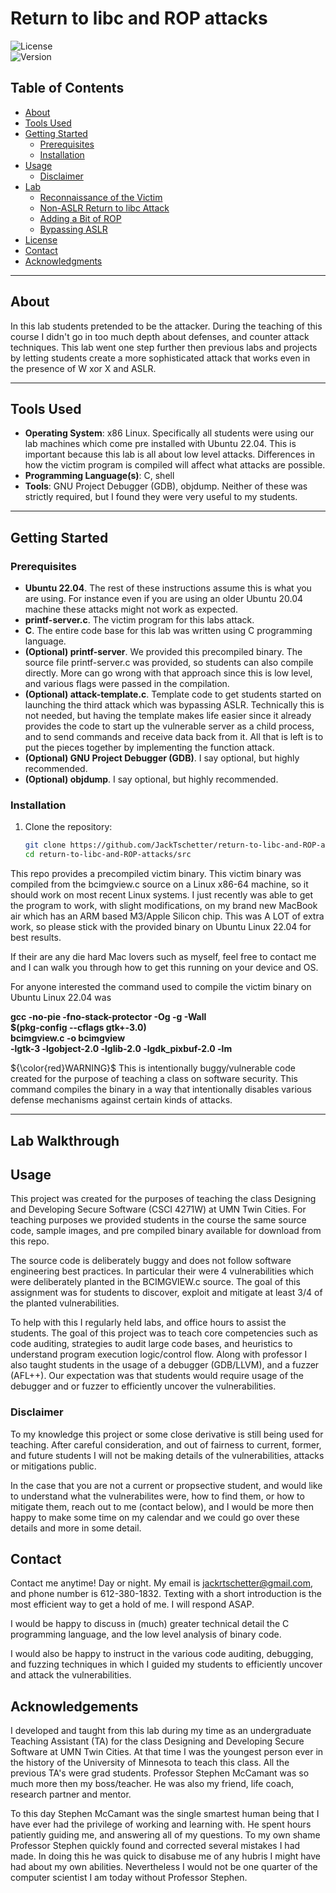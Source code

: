 # Return to libc and ROP attacks

![License](https://img.shields.io/badge/license-MIT-blue.svg)  
![Version](https://img.shields.io/badge/version-1.0.0-green.svg)

## Table of Contents

- [About](#about)
- [Tools Used](#tools-used)
- [Getting Started](#getting-started)
  - [Prerequisites](#prerequisites)
  - [Installation](#installation)
- [Usage](#usage)
    - [Disclaimer](#disclaimer)
- [Lab](#lab)
    - [Reconnaissance of the Victim](#reconnaissance-of-the-victim)
    - [Non-ASLR Return to libc Attack](#non-aslr-return-to-libc-attack)
    - [Adding a Bit of ROP](#adding-a-bit-of-rop)
    - [Bypassing ASLR](#bypassing-aslr)
- [License](#license)
- [Contact](#contact)
- [Acknowledgments](#acknowledgments)

---

## About

In this lab students pretended to be the attacker. During the teaching of this course I didn't go in too much depth about defenses, and counter attack techniques. This lab went one step further then previous labs and projects by letting students create a more sophisticated attack that works even in the presence of W xor X and ASLR.

---

## Tools Used

- **Operating System**: x86 Linux. Specifically all students were using our lab machines which come pre installed with Ubuntu 22.04. This is important because this lab is all about low level attacks. Differences in how the victim program is compiled will affect what attacks are possible.
- **Programming Language(s)**: C, shell
- **Tools**: GNU Project Debugger (GDB), objdump. Neither of these was strictly required, but I found they were very useful to my students.

---

## Getting Started

### Prerequisites

- **Ubuntu 22.04**. The rest of these instructions assume this is what you are using. For instance even if you are using an older Ubuntu 20.04 machine these attacks might not work as expected.
- **printf-server.c**. The victim program for this labs attack.
- **C**. The entire code base for this lab was written using C programming language.
- **(Optional) printf-server**. We provided this precompiled binary. The source file printf-server.c was provided, so students can also compile directly. More can go wrong with that approach since this is low level, and various flags were passed in the compilation.
- **(Optional) attack-template.c**. Template code to get students started on launching the third attack which was bypassing ASLR. Technically this is not needed, but having the template makes life easier since it already provides the code to start up the vulnerable server as a child process, and to send commands and receive data back from it. All that is left is to put the pieces together by implementing the function attack.
- **(Optional) GNU Project Debugger (GDB)**. I say optional, but highly recommended.
- **(Optional) objdump**. I say optional, but highly recommended.

### Installation

1. Clone the repository:

   ```bash
   git clone https://github.com/JackTschetter/return-to-libc-and-ROP-attacks
   cd return-to-libc-and-ROP-attacks/src

This repo provides a precompiled victim binary. This victim binary was compiled from the bcimgview.c source on a Linux x86-64 machine, so it should work on most recent Linux systems. I just recently was able to get the program to work, with slight modifications, on my brand new MacBook air which has an ARM based M3/Apple Silicon chip. This was A LOT of extra work, so please stick with the provided binary on Ubuntu Linux 22.04 for best results.

If their are any die hard Mac lovers such as myself, feel free to contact me and I can walk you through how to get this running on your device and OS.

For anyone interested the command used to compile the victim binary on Ubuntu Linux 22.04 was<br>

**gcc -no-pie -fno-stack-protector -Og -g -Wall \
    $(pkg-config --cflags gtk+-3.0) \
    bcimgview.c -o bcimgview \
    -lgtk-3 -lgobject-2.0 -lglib-2.0 -lgdk_pixbuf-2.0 -lm**

${\color{red}WARNING}$ This is intentionally buggy/vulnerable code created for the purpose of teaching a class on software security. This command compiles the binary in a way that intentionally disables various defense mechanisms against certain kinds of attacks.

---

## Lab Walkthrough

## Usage

This project was created for the purposes of teaching the class Designing and Developing Secure Software (CSCI 4271W) at UMN Twin Cities. For teaching purposes we provided students in the course the same source code, sample images, and pre compiled binary available for download from this repo. 

The source code is deliberately buggy and does not follow software engineering best practices. In particular their were 4 vulnerabilities which were deliberately planted in the BCIMGVIEW.c source. The goal of this assignment was for students to discover, exploit and mitigate at least 3/4 of the planted vulnerabilities. 

To help with this I regularly held labs, and office hours to assist the students. The goal of this project was to teach core competencies such as code auditing, strategies to audit large code bases, and heuristics to understand program execution logic/control flow. Along with professor I also taught students in the usage of a debugger (GDB/LLVM), and a fuzzer (AFL++). Our expectation was that students would require usage of the debugger and or fuzzer to efficiently uncover the vulnerabilities.

### Disclaimer

To my knowledge this project or some close derivative is still being used for teaching. After careful consideration, and out of fairness to current, former, and future students I will not be making details of the vulnerabilities, attacks or mitigations public.<br>

In the case that you are not a current or propsective student, and would like to understand what the vulnerabilites were, how to find them, or how to mitigate them, reach out to me (contact below), and I would be more then happy to make some time on my calendar and we could go over these details and more in some detail.

## Contact

Contact me anytime! Day or night. My email is jackrtschetter@gmail.com, and phone number is 612-380-1832. Texting with a short introduction is the most efficient way to get a hold of me. I will respond ASAP.<br>

I would be happy to discuss in (much) greater technical detail the C programming language, and the low level analysis of binary code.<br>

I would also be happy to instruct in the various code auditing, debugging, and fuzzing techniques in which I guided my students to efficiently uncover and attack the vulnerabilities.

## Acknowledgements

I developed and taught from this lab during my time as an undergraduate Teaching Assistant (TA) for the class Designing and Developing Secure Software at UMN Twin Cities. At that time I was the youngest person ever in the history of the University of Minnesota to teach this class. All the previous TA's were grad students. Professor Stephen McCamant was so much more then my boss/teacher. He was also my friend, life coach, research partner and mentor.<br>

To this day Stephen McCamant was the single smartest human being that I have ever had the privilege of working and learning with. He spent hours patiently guiding me, and answering all of my questions. To my own shame Professor Stephen quickly found and corrected several mistakes I had made. In doing this he was quick to disabuse me of any hubris I might have had about my own abilities. Nevertheless I would not be one quarter of the computer scientist I am today without Professor Stephen.
